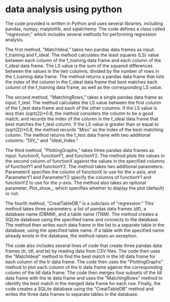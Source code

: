 # data analysis using python
The code provided is written in Python and uses several libraries, including pandas, numpy, matplotlib, and sqlalchemy. The code defines a class called "regression," which includes several methods for performing regression analysis.

The first method, "MatchIdeal," takes two pandas data frames as input: f_training and f_ideal. The method calculates the least squares (LS) value between each column of the f_training data frame and each column of the f_ideal data frame. The LS value is the sum of the squared differences between the values in the two columns, divided by the number of rows in the f_training data frame. The method returns a pandas data frame that lists the index of the column in the f_ideal data frame that best matches each column of the f_training data frame, as well as the corresponding LS value.

The second method, "MatchingRows," takes a single pandas data frame as input: f_test. The method calculates the LS value between the first column of the f_test data frame and each of the other columns. If the LS value is less than (sqrt(2))*0.8, the method considers the column to be a good match, and records the index of the column in the f_ideal data frame that best matches the f_test column. If the LS value is greater than or equal to (sqrt(2))*0.8, the method records "Miss" as the index of the best-matching column. The method returns the f_test data frame with two additional columns: "DIV_" and "Ideal_Index."

The third method, "PlottingGraphs," takes three pandas data frames as input: functionX, functionY1, and functionY2. The method plots the values in the second column of functionX against the values in the specified columns of functionY1 and functionY2. The method takes two additional parameters: ParameterX specifies the column of functionX to use for the x-axis, and ParameterY1 and ParameterY2 specify the columns of functionY1 and functionY2 to use for the y-axis. The method also takes an optional parameter, Plot_show_, which specifies whether to display the plot (default) or not.

The fourth method, "CreatTableDB," is a subclass of "regression." This method takes three parameters: a list of pandas data frames (df), a database name (DBNM), and a table name (TNM). The method creates a SQLite database using the specified name and connects to the database. The method then writes each data frame in the list to a separate table in the database, using the specified table name. If a table with the specified name already exists in the database, the method raises an exception.

The code also includes several lines of code that create three pandas data frames (tr, Idl, and te) by reading data from CSV files. The code then uses the "MatchIdeal" method to find the best match in the Idl data frame for each column of the tr data frame. The code then uses the "PlottingGraphs" method to plot each column of the tr data frame against the corresponding column of the Idl data frame. The code then merges four subsets of the Idl data frame with the te data frame and uses the "MatchingRows" method to identify the best match in the merged data frame for each row. Finally, the code creates a SQLite database using the "CreatTableDB" method and writes the three data frames to separate tables in the database.
